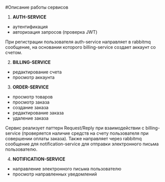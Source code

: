 #Описание работы сервисов

1. **AUTH-SERVICE**
- аутентификация
- авторизация запросов (проверка JWT)

При регистрации пользователя auth-service направляет в rabbitmq сообщение, на основании которого billing-service создает аккаунт со счетом.

2. **BILLING-SERVICE**
- редактирование счета
- просмотр аккаунта

3. **ORDER-SERVICE**
- просмотр товаров
- просмотр заказа
- создание заказа
- редактирование заказа
- удаление заказа

Сервис реализует паттерн Request/Reply при взаимодействии с billing-service (проверяется наличие средств на счету пользователя при совершении оплаты заказа). Также направляет через rabbitmq сообщение для notification-service для отправки электронного письма пользователю.

4. **NOTIFICATION-SERVICE**
- направление электронного письма пользователю
- просмотр направленных уведомлений
